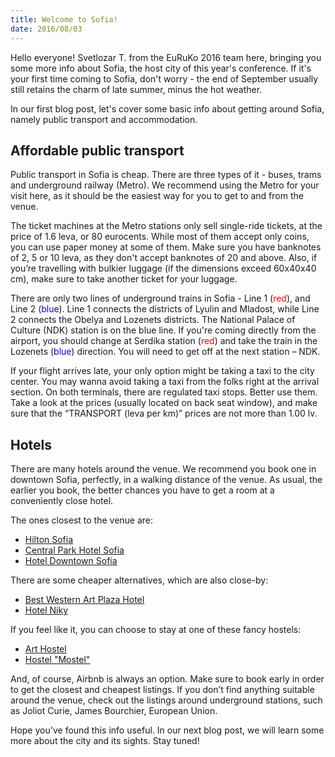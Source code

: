 ```yaml
---
title: Welcome to Sofia!
date: 2016/08/03
---
```


Hello everyone! Svetlozar T. from the EuRuKo 2016 team here, bringing you some
more info about Sofia, the host city of this year's conference. If it's your
first time coming to Sofia, don't worry - the end of September usually still
retains the charm of late summer, minus the hot weather.

In our first blog post, let's cover some basic info about getting around Sofia,
namely public transport and accommodation.

## Affordable public transport

Public transport in Sofia is cheap. There are three types of it - buses, trams
and underground railway (Metro). We recommend using the Metro for your visit
here, as it should be the easiest way for you to get to and from the venue.

The ticket machines at the Metro stations only sell single-ride tickets, at the
price of 1.6 leva, or 80 eurocents. While most of them accept only coins, you
can use paper money at some of them. Make sure you have banknotes of 2, 5 or 10
leva, as they don't accept banknotes of 20 and above. Also, if you’re
travelling with bulkier luggage (if the dimensions exceed 60х40х40 cm), make
sure to take another ticket for your luggage.

There are only two lines of underground trains in Sofia - Line 1 (<span
style="color: red">red</span>), and Line 2 (<span style="color:
blue">blue</span>). Line 1 connects the districts of Lyulin and Mladost, while
Line 2 connects the Obelya and Lozenets districts. The National Palace of
Culture (NDK) station is on the blue line.  If you're coming directly from the
airport, you should change at Serdika station (<span style="color:
red">red</span>) and take the train in the <span>Lozenets</span> (<span
style="color: blue">blue</span>)  direction. You will need to get off at the
next station – NDK.

If your flight arrives late, your only option might be taking a taxi to the
city center. You may wanna avoid taking a taxi from the folks right at the
arrival section.  On both terminals, there are regulated taxi stops. Better use
them. Take a look at the prices (usually located on back seat window), and make
sure that the “TRANSPORT (leva per km)” prices are not more than 1.00 lv.

## Hotels

There are many hotels around the venue. We recommend you book one in downtown
Sofia, perfectly, in a walking distance of the venue. As usual, the earlier you
book, the better chances you have to get a room at a conveniently close hotel.

The ones closest to the venue are:

- [Hilton Sofia](http://www3.hilton.com/en/hotels/bulgaria/hilton-sofia-SOFHIHI/index.html)
- [Central Park Hotel Sofia](http://centralparkhotel.bg)
- [Hotel Downtown Sofia](http://hotel-downtown.net)

There are some cheaper alternatives, which are also close-by:

- [Best Western Art Plaza Hotel](http://artplazahotel.bg)
- [Hotel Niky](http://hotel-niky.com)


If you feel like it, you can choose to stay at one of these fancy hostels:

- [Art Hostel](http://www.art-hostel.com)
- [Hostel "Mostel"](http://www.hostelmostel.com)

And, of course, Airbnb is always an option. Make sure to book early in order to
get the closest and cheapest listings. If you don’t find anything suitable
around the venue, check out the listings around underground stations, such as
Joliot Curie, James Bourchier, European Union.

Hope you've found this info useful. In our next blog post, we will learn some
more about the city and its sights. Stay tuned!
